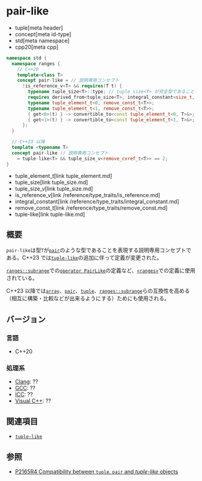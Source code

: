 # pair-like
* tuple[meta header]
* concept[meta id-type]
* std[meta namespace]
* cpp20[meta cpp]

```cpp
namespace std {
  namespace ranges {
    // C++20
    template<class T>
    concept pair-like = // 説明専用コンセプト
      !is_reference_v<T> && requires(T t) {
        typename tuple_size<T>::type; // tuple_size<T> が完全型であることを明確にする
        requires derived_from<tuple_size<T>, integral_constant<size_t, 2>>;
        typename tuple_element_t<0, remove_const_t<T>>;
        typename tuple_element_t<1, remove_const_t<T>>;
        { get<0>(t) } -> convertible_to<const tuple_element_t<0, T>&>;
        { get<1>(t) } -> convertible_to<const tuple_element_t<1, T>&>;
      };
  }

  // C++23 以降
  template <typename T>
  concept pair-like // 説明専用コンセプト
    = tuple-like<T> && tuple_size_v<remove_cvref_t<T>> == 2;
}
```
* tuple_element_t[link tuple_element.md]
* tuple_size[link tuple_size.md]
* tuple_size_v[link tuple_size.md]
* is_reference_v[link /reference/type_traits/is_reference.md]
* integral_constant[link /reference/type_traits/integral_constant.md]
* remove_const_t[link /reference/type_traits/remove_const.md]
* tuple-like[link tuple-like.md]

## 概要
`pair-like`は型`T`が[`pair`](/reference/utility/pair.md)のような型であることを表現する説明専用コンセプトである。C++23 では[`tuple-like`](tuple-like.md)の追加に伴って定義が変更された。

[`ranges::subrange`](/reference/ranges/subrange.md)での[`operator PairLike`](/reference/ranges/subrange/op_pairlike.md)の定義など、[`<ranges>`](/reference/ranges.md)での定義に使用されている。

C++23 以降では[`array`](/reference/array/array.md)、[`pair`](/reference/utility/pair.md)、[`tuple`](tuple.md)、[`ranges::subrange`](/reference/ranges/subrange.md)らの互換性を高める（相互に構築・比較などが出来るようにする）ためにも使用される。


## バージョン
### 言語
- C++20

### 処理系
- [Clang](/implementation.md#clang): ??
- [GCC](/implementation.md#gcc): ??
- [ICC](/implementation.md#icc): ??
- [Visual C++](/implementation.md#visual_cpp): ??


## 関連項目
- [`tuple-like`](tuple-like.md)


## 参照
- [P2165R4 Compatibility between `tuple`, `pair` and *tuple-like* objects](https://www.open-std.org/jtc1/sc22/wg21/docs/papers/2022/p2165r4.pdf)
